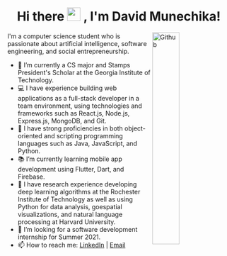 <h1 align = "center">Hi there <img src="https://raw.githubusercontent.com/MartinHeinz/MartinHeinz/master/wave.gif" width="30px">
, I'm David Munechika!
</h1>

<img width="35%" align="right" alt="Github" src="https://user-images.githubusercontent.com/48678280/88862734-4903af80-d201-11ea-968b-9c939d88a37c.gif" />

I'm a computer science student who is passionate about artificial intelligence, software engineering, and social entrepreneurship.

- 🔭  I’m currently a CS major and Stamps President's Scholar at the Georgia Institute of Technology.
- 💻  I have experience building web applications as a full-stack developer in a team environment, using technologies and frameworks such as React.js, Node.js, Express.js, MongoDB, and Git.
- 💪  I have strong proficiencies in both object-oriented and scripting programming languages such as Java, JavaScript, and Python. 
- 📚  I’m currently learning mobile app development using Flutter, Dart, and Firebase.
- 🔬  I have research experience developing deep learning algorithms at the Rochester Institute of Technology as well as using Python for data analysis, goespatial visualizations, and natural language processing at Harvard University.
- 👯  I’m looking for a software development internship for Summer 2021. 
- 📫  How to reach me: [LinkedIn](https://www.linkedin.com/in/dmunechika) | [Email](mailto:david.munechika@gatech.edu)
